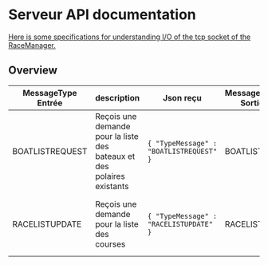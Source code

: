 # Serveur API documentation

[Here is some specifications for understanding I/O of the tcp socket of the RaceManager.](~/misc/API_serveur.zip)  


## Overview  

  

| MessageType Entrée | description | Json reçu | MessageType Sortie | description |
| -----------     | ----------- | ----------- |  ----------- | ----------- | 
| BOATLISTREQUEST | Reçois une demande pour la liste des bateaux et des polaires existants |  `{ "TypeMessage" : "BOATLISTREQUEST" }` | BOATLIST | Envoie du fichier data.json et des fichiers contenus dans boat et pol |
| RACELISTUPDATE | Reçois une demande pour la liste des courses | `{ "TypeMessage" : "RACELISTUPDATE" }` | RACELIST | Envoie du fichier data.json et des fichiers contenus dans race |


<!-- | MessageType Entrée |  Json reçu |  MessageType Sortie |
| ----------- | ----------- | ----------- |
| BOATLISTREQUEST | { "TypeMessage" : "BOATLISTREQUEST" } |  BOATLIST |
| RACELISTUPDATE  | { "TypeMessage" : "RACELISTUPDATE" }  |  RACELIST | -->
